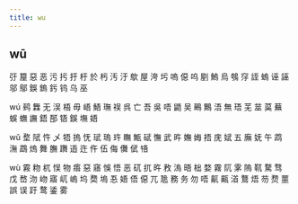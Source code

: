```yaml
---
title: wu
---
```


## wū
弙
箼
惡
恶
污
扝
扜
杅
於
杇
汚
汙
歍
屋
洿
圬
嗚
僫
呜
剭
鰞
烏
鴮
窏
誈
螐
诬
誣
邬
鄔
鋘
鎢
釫
钨
乌
巫



wú
鹀
橆
无
洖
梧
毋
峿
鯃
璑
祦
呉
亡
吾
吳
唔
鼯
吴
鵐
鷡
浯
無
珸
芜
莁
茣
蕪
蜈
蟱
譕
鋙
郚
铻
鋘
墲
娪
















wǔ
堥
陚
忤
乄
牾
摀
怃
珷
瑦
玝
瞴
甒
碔
憮
武
旿
嫵
娒
捂
庑
娬
五
廡
妩
午
鹉
潕
鵡
熓
舞
膴
躌
逜
迕
仵
伍
侮
儛
倵
啎




















wù
霚
粅
杌
悮
物
痦
惡
窹
悞
悟
恶
矹
扤
旿
敄
溩
晤
柮
婺
霧
阢
雺
隖
靰
騖
骛
戊
嵍
沕
岉
寤
屼
嵨
坞
奦
塢
忢
娪
俉
僫
兀
卼
務
务
勿
唔
鼿
齀
渞
鶩
焐
芴
熃
蘁
誤
误
趶
鹜
鋈
雾
